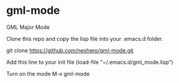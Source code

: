 # gml-mode
GML Major Mode

Clone this repo and copy the lisp file into your .emacs.d folder.

git clone https://github.com/nexhero/gml-mode.git

Add this line to your init file
(load-file "~/.emacs.d/gml_mode.lisp")

Turn on the mode
M-x gml-mode

